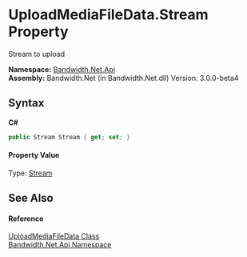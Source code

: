 ﻿# UploadMediaFileData.Stream Property 
 

Stream to upload

**Namespace:**&nbsp;<a href ="N_Bandwidth_Net_Api.md">Bandwidth.Net.Api</a><br />**Assembly:**&nbsp;Bandwidth.Net (in Bandwidth.Net.dll) Version: 3.0.0-beta4

## Syntax

**C#**<br />
``` C#
public Stream Stream { get; set; }
```


#### Property Value
Type: <a href="http://msdn2.microsoft.com/en-us/library/8f86tw9e" target="_blank">Stream</a>

## See Also


#### Reference
<a href ="T_Bandwidth_Net_Api_UploadMediaFileData.md">UploadMediaFileData Class</a><br /><a href ="N_Bandwidth_Net_Api.md">Bandwidth.Net.Api Namespace</a><br />